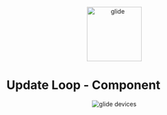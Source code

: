 <p align="center">
    <img src="https://github.com/cocoatoucher/Glide/raw/master/Docs/glide_logo_transparent.png" width="128" max-width="80%" alt="glide"/>
</p>

# Update Loop - Component

<p align="center">
<img src="https://github.com/cocoatoucher/Glide/raw/master/Docs/glide-update-cycle-component.png" max-width="80%" alt="glide devices"/>
</p>
